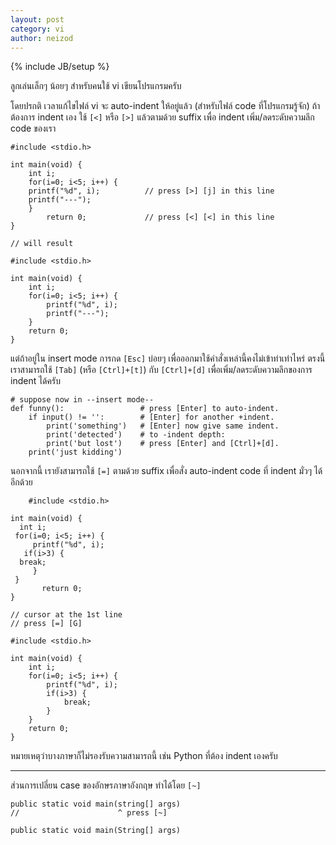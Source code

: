 ```yaml
---
layout: post
category: vi
author: neizod
---
```

{% include JB/setup %}

ลูกเล่นเล็กๆ น้อยๆ สำหรับคนใช้ vi เขียนโปรแกรมครับ

โดยปรกติ เวลาแก้ไขไฟล์ vi จะ auto-indent ให้อยู่แล้ว (สำหรับไฟล์ code ที่โปรแกรมรู้จัก) ถ้าต้องการ indent เอง ใช้ `[<]` หรือ `[>]` แล้วตามด้วย suffix เพื่อ indent เพิ่ม/ลดระดับความลึก code ของเรา

    #include <stdio.h>

    int main(void) {
        int i;
        for(i=0; i<5; i++) {
        printf("%d", i);          // press [>] [j] in this line
        printf("---");
        }
            return 0;             // press [<] [<] in this line
    }

    // will result

    #include <stdio.h>

    int main(void) {
        int i;
        for(i=0; i<5; i++) {
            printf("%d", i);
            printf("---");
        }
        return 0;
    }

แต่ถ้าอยู่ใน insert mode การกด `[Esc]` บ่อยๆ เพื่อออกมาใช้คำสั่งเหล่านี้คงไม่เข้าท่าเท่าไหร่ ตรงนี้เราสามารถใช้ `[Tab]` (หรือ `[Ctrl]+[t]`) กับ `[Ctrl]+[d]` เพื่อเพิ่ม/ลดระดับความลึกของการ indent ได้ครับ

    # suppose now in --insert mode--
    def funny():                 # press [Enter] to auto-indent.
        if input() != '':        # [Enter] for another +indent.
            print('something')   # [Enter] now give same indent.
            print('detected')    # to -indent depth:
            print('but lost')    # press [Enter] and [Ctrl]+[d].
        print('just kidding')

นอกจากนี้ เรายังสามารถใช้ `[=]` ตามด้วย suffix เพื่อสั่ง auto-indent code ที่ indent มั่วๆ ได้อีกด้วย

        #include <stdio.h>

    int main(void) {
      int i;
     for(i=0; i<5; i++) {
         printf("%d", i);
       if(i>3) {
      break;
         }
     }
           return 0;
    }

    // cursor at the 1st line
    // press [=] [G]

    #include <stdio.h>

    int main(void) {
        int i;
        for(i=0; i<5; i++) {
            printf("%d", i);
            if(i>3) {
                break;
            }
        }
        return 0;
    }

หมายเหตุว่าบางภาษาก็ไม่รองรับความสามารถนี้ เช่น Python ที่ต้อง indent เองครับ

---

ส่วนการเปลี่ยน case ของอักษรภาษาอังกฤษ ทำได้โดย `[~]`

    public static void main(string[] args)
    //                      ^ press [~]

    public static void main(String[] args)
